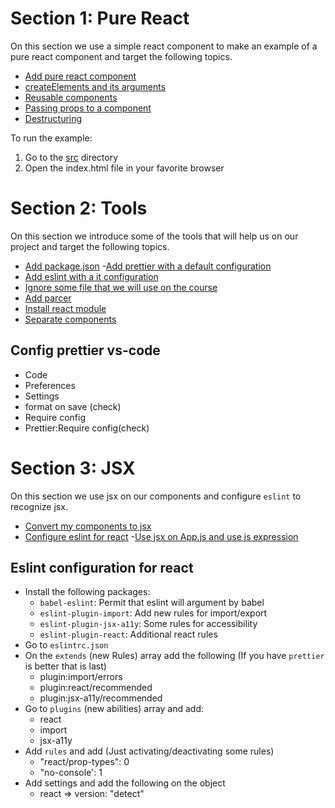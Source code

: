 # Section 1: Pure React

On this section we use a simple react component to make an example of a pure react component and target the following topics.

- [Add pure react component](https://github.com/oscarpolanco/react-course/pull/1/commits/8f8e3c603c6f0b46a61e60ebec359ace690e34c2)
- [createElements and its arguments](https://github.com/oscarpolanco/react-course/pull/1/commits/8c4324b95df923d8a5752a4bcfdbf3e9ebd9d901)
- [Reusable components](https://github.com/oscarpolanco/react-course/pull/1/commits/4058b9ecc7e8ac069ed7b2d6d254bd7f3167d99a)
- [Passing props to a component](https://github.com/oscarpolanco/react-course/pull/1/commits/4f6b9728262e2a25a2d9fbe1614e707dd357a3d7)
- [Destructuring](https://github.com/oscarpolanco/react-course/pull/1/commits/1479e1f252171d845b79f0512e88e7a40344a372)

To run the example:

1. Go to the [src](https://github.com/oscarpolanco/react-course/tree/project_setup/adopt-me/scr) directory
2. Open the index.html file in your favorite browser

# Section 2: Tools

On this section we introduce some of the tools that will help us on our project and target the following topics.

- [Add package.json](https://github.com/oscarpolanco/react-course/pull/2/commits/95716d9679ce97880798ca5349bc84383d9185fd) -[Add prettier with a default configuration](https://github.com/oscarpolanco/react-course/pull/2/commits/fcaab1122793eaa5f8bd237a200b846933c5c95f)
- [Add eslint with a it configuration](https://github.com/oscarpolanco/react-course/pull/2/commits/da1932f82967fe841417904eec33b83b5e7819ef)
- [Ignore some file that we will use on the course](https://github.com/oscarpolanco/react-course/pull/2/commits/28d92b8d25065228641ae7fa010fe34e2f78ae80)
- [Add parcer](https://github.com/oscarpolanco/react-course/pull/2/commits/9308946f46be4a4b573dd2af0814859d50938e2e)
- [Install react module](https://github.com/oscarpolanco/react-course/pull/2/commits/16a372ae693373ad12ef00c15272cc055a089685)
- [Separate components](https://github.com/oscarpolanco/react-course/pull/2/commits/16a372ae693373ad12ef00c15272cc055a089685)

## Config prettier vs-code

- Code
- Preferences
- Settings
- format on save (check)
- Require config
- Prettier:Require config(check)

# Section 3: JSX

On this section we use jsx on our components and configure `eslint` to recognize jsx.

- [Convert my components to jsx](https://github.com/oscarpolanco/react-course/pull/3/commits/058d47518635665452cbca3fbad3e64550a8a27d)
- [Configure eslint for react](https://github.com/oscarpolanco/react-course/pull/3/commits/92988fc32ac59cf84db18fdbcab892b91783b563) -[Use jsx on App.js and use js expression](https://github.com/oscarpolanco/react-course/pull/3/commits/af85b7c263c8bf96c57156a89f5a994eeb5aa93e)

## Eslint configuration for react

- Install the following packages:
  - `babel-eslint`: Permit that eslint will argument by babel
  - `eslint-plugin-import`: Add new rules for import/export
  - `eslint-plugin-jsx-a11y`: Some rules for accessibility
  - `eslint-plugin-react`: Additional react rules
- Go to `eslintrc.json`
- On the `extends` (new Rules) array add the following (If you have `prettier` is better that is last)
  - plugin:import/errors
  - plugin:react/recommended
  - plugin:jsx-a11y/recommended
- Go to `plugins` (new abilities) array and add:
  - react
  - import
  - jsx-a11y
- Add `rules` and add (Just activating/deactivating some rules)
  - "react/prop-types": 0
  - "no-console': 1
- Add settings and add the following on the object
  - react => version: "detect"
